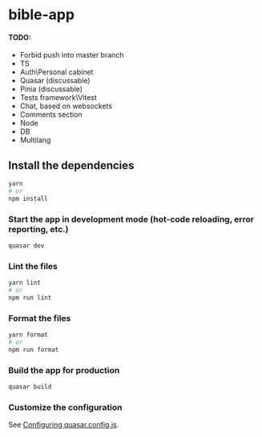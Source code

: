 # bible-app
#### TODO:
- Forbid push into master branch
- TS
- Auth\Personal cabinet
- Quasar (discussable)
- Pinia (discussable)
- Tests framework\Vitest
- Chat, based on websockets
- Comments section
- Node
- DB
- Multilang

## Install the dependencies
```bash
yarn
# or
npm install
```

### Start the app in development mode (hot-code reloading, error reporting, etc.)
```bash
quasar dev
```


### Lint the files
```bash
yarn lint
# or
npm run lint
```


### Format the files
```bash
yarn format
# or
npm run format
```



### Build the app for production
```bash
quasar build
```

### Customize the configuration
See [Configuring quasar.config.js](https://v2.quasar.dev/quasar-cli-webpack/quasar-config-js).
